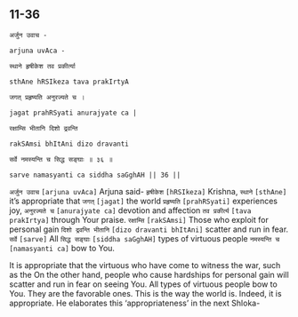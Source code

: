 ## 11-36


```shloka-sa
अर्जुन उवाच -
```
```shloka-sa-hk
arjuna uvAca -
```
```shloka-sa
स्थाने हृषीकेश तव प्रकीर्त्या
```
```shloka-sa-hk
sthAne hRSIkeza tava prakIrtyA
```
```shloka-sa
जगत् प्रहृष्यति अनुरज्यते च ।
```
```shloka-sa-hk
jagat prahRSyati anurajyate ca |
```
```shloka-sa
रक्षाम्सि भीतानि दिशो द्रवन्ति
```
```shloka-sa-hk
rakSAmsi bhItAni dizo dravanti
```
```shloka-sa
सर्वे नमस्यन्ति च सिद्ध सङ्घाः ॥ ३६ ॥
```
```shloka-sa-hk
sarve namasyanti ca siddha saGghAH || 36 ||
```

`अर्जुन उवाच` `[arjuna uvAca]` Arjuna said- `हृषीकेश` `[hRSIkeza]` Krishna, `स्थाने` `[sthAne]` it’s appropriate that `जगत्` `[jagat]` the world `प्रहृष्यति` `[prahRSyati]` experiences joy, `अनुरज्यते च` `[anurajyate ca]` devotion and affection `तव प्रकीर्त्य` `[tava prakIrtya]` through Your praise. `रक्षाम्सि` `[rakSAmsi]` Those who exploit for personal gain `दिशो द्रवन्ति भीतानि` `[dizo dravanti bhItAni]` scatter and run in fear. `सर्वे` `[sarve]` All `सिद्ध सङ्घाः` `[siddha saGghAH]` types of virtuous people `नमस्यन्ति च` `[namasyanti ca]` bow to You.

It is appropriate that the virtuous who have come to witness the war, such as the 
On the other hand, people who cause hardships for personal gain will scatter and run in fear on seeing You.
All types of virtuous people bow to You. They are the favorable ones. This is the way the world is. Indeed, it is appropriate.
He elaborates this ‘appropriateness’ in the next Shloka-


